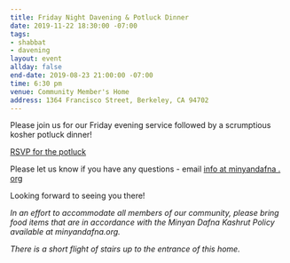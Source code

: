 ```yaml
---
title: Friday Night Davening & Potluck Dinner
date: 2019-11-22 18:30:00 -07:00
tags:
- shabbat
- davening
layout: event
allday: false
end-date: 2019-08-23 21:00:00 -07:00
time: 6:30 pm
venue: Community Member's Home
address: 1364 Francisco Street, Berkeley, CA 94702
---
```


Please join us for our Friday evening service followed by a scrumptious kosher potluck dinner!

<a href="https://docs.google.com/spreadsheets/d/1q12vufx04G3vW1-oMGLPu_KcsqNfGMQcKIm8kmHgXpk/edit?usp=sharing" style="margin-right: 10px" class="btn btn-primary">RSVP for the potluck</a>

Please let us know if you have any questions - email [info at minyandafna . org](mailto:info@minyandafna.org)

Looking forward to seeing you there! 

_In an effort to accommodate all members of our community, please bring food items that are in accordance with the Minyan Dafna Kashrut Policy available at minyandafna.org._					

_There is a short flight of stairs up to the entrance of this home._
